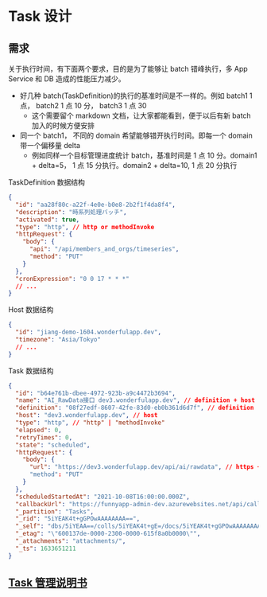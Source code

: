 # Task 设计

## 需求

关于执行时间，有下面两个要求，目的是为了能够让 batch 错峰执行，多 App Service 和 DB 造成的性能压力减少。

- 好几种 batch(TaskDefinition)的执行的基准时间是不一样的。例如 batch1 1 点， batch2 1 点 10 分， batch3 1 点 30
  - 这个需要留个 markdown 文档，让大家都能看到，便于以后有新 batch 加入的时候方便安排
- 同一个 batch1， 不同的 domain 希望能够错开执行时间。即每一个 domain 带一个偏移量 delta
  - 例如同样一个目标管理进度统计 batch，基准时间是 1 点 10 分。domain1 + delta=5， 1 点 15 分执行。domain2 + delta=10, 1 点 20 分执行

TaskDefinition 数据结构

```json
{
  "id": "aa28f80c-a22f-4e0e-b0e8-2b2f1f4da8f4",
  "description": "時系列処理バッチ",
  "activated": true,
  "type": "http", // http or methodInvoke
  "httpRequest": {
    "body": {
      "api": "/api/members_and_orgs/timeseries",
      "method": "PUT"
    }
  },
  "cronExpression": "0 0 17 * * *"
  // ...
}
```

Host 数据结构

```json
{
  "id": "jiang-demo-1604.wonderfulapp.dev",
  "timezone": "Asia/Tokyo"
  // ...
}
```

Task 数据结构

```json
{
  "id": "b64e761b-dbee-4972-923b-a9c4472b3694",
  "name": "AI_RawData接口 dev3.wonderfulapp.dev", // definition + host
  "definition": "08f27edf-8607-42fe-83d0-eb0b361d6d7f", // definition
  "host": "dev3.wonderfulapp.dev", // host
  "type": "http", // "http" | "methodInvoke"
  "elapsed": 0,
  "retryTimes": 0,
  "state": "scheduled",
  "httpRequest": {
    "body": {
      "url": "https://dev3.wonderfulapp.dev/api/ai/rawdata", // https + host + api, TODO: 这里应该修改 SaaS framework 的 /api/tasks/execute 逻辑，
      "method": "PUT"
    }
  },
  "scheduledStartedAt": "2021-10-08T16:00:00.000Z",
  "callbackUrl": "https://funnyapp-admin-dev.azurewebsites.net/api/callback/tasks/b64e761b-dbee-4972-923b-a9c4472b3694", // callback_baseurl + /task.id
  "_partition": "Tasks",
  "_rid": "5iYEAK4t+gGPOwAAAAAAAA==",
  "_self": "dbs/5iYEAA==/colls/5iYEAK4t+gE=/docs/5iYEAK4t+gGPOwAAAAAAAA==/",
  "_etag": "\"600137de-0000-2300-0000-615f8a0b0000\"",
  "_attachments": "attachments/",
  "_ts": 1633651211
}
```

## [Task 管理说明书](./Manual.md)

